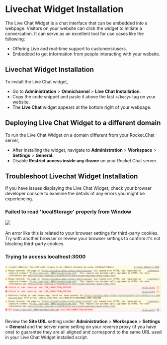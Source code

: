 # Livechat Widget Installation

The Live Chat Widget is a chat interface that can be embedded into a webpage. Visitors on your website can click the widget to initiate a conversation. It can serve as an excellent tool for use cases like the following:

* Offering Live and real-time support to customers/users.
* Embedded to get information from people interacting with your website.

## Livechat Widget Installation

To install the Live Chat widget,

* Go to **Administration** > **Omnichannel** > **Live Chat Installation**.
* Copy the code snippet and paste it above the last `</body>` tag on your website.
* The **Live Chat** widget appears at the bottom right of your webpage.

## Deploying Live Chat Widget to a different domain

To run the Live Chat Widget on a domain different from your Rocket.Chat server, &#x20;

* After installing the widget, navigate to **Administration** > **Workspace** > **Settings** > **General.**
* Disable **Restrict access inside any iframe** on your Rocket.Chat server.

## Troubleshoot Livechat Widget Installation

If you have issues displaying the Live Chat Widget, check your browser developer console to examine the details of any errors you might be experiencing.

### Failed to read 'localStorage' properly from Window

![](<../../.gitbook/assets/Clipboard - May 12, 2022 4\_21 PM.png>)

An error like this is related to your browser settings for third-party cookies. Try with another browser or review your browser settings to confirm it's not blocking third-party cookies.

### Trying to access localhost:3000

![](<../../.gitbook/assets/Clipboard -2.png>)

Review the **Site URL** setting under **Administration** > **Workspace** > **Settings** > **General** and the server name setting on your reverse proxy (if you have one) to guarantee they are all aligned and correspond to the same URL used in your Live Chat Widget installed script.
